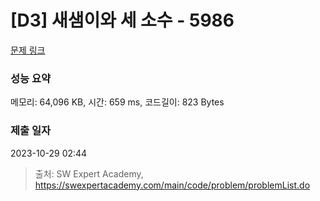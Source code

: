 # [D3] 새샘이와 세 소수 - 5986 

[문제 링크](https://swexpertacademy.com/main/code/problem/problemDetail.do?contestProbId=AWaJ3q8qV-4DFAUQ) 

### 성능 요약

메모리: 64,096 KB, 시간: 659 ms, 코드길이: 823 Bytes

### 제출 일자

2023-10-29 02:44



> 출처: SW Expert Academy, https://swexpertacademy.com/main/code/problem/problemList.do
